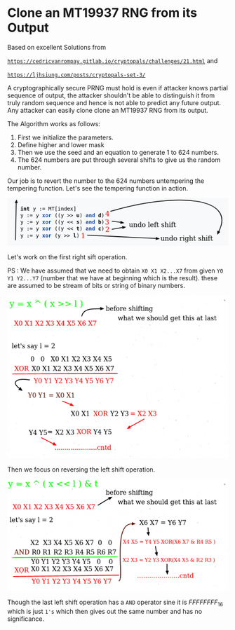 # Clone an MT19937 RNG from its Output

Based on excellent Solutions from

 [`https://cedricvanrompay.gitlab.io/cryptopals/challenges/21.html`](https://cedricvanrompay.gitlab.io/cryptopals/challenges/21.html) and 

[`https://ljhsiung.com/posts/cryptopals-set-3/`](https://ljhsiung.com/posts/cryptopals-set-3/)  

A cryptographically secure PRNG must hold is even if attacker knows partial sequence of output, the attacker shouldn't be able to distinguish it from truly random sequence and hence is not able to predict any future output. Any attacker can easily clone  clone an MT19937 RNG from its output.

The Algorithm works as follows:

1. First we initialize the parameters.
2. Define higher and lower mask
3. Then we use the seed and an equation to generate 1 to 624 numbers.
4. The 624 numbers are put through several shifts to give us the random number.

Our job is to revert the number to the 624 numbers untempering the tempering function. Let's see the tempering function in action.

![Untitled.png](Untitled.png)

Let's work on the first right sift operation.

PS : We have assumed that we need to obtain `X0 X1 X2...X7` from given `Y0 Y1 Y2...Y7` (number that we have at beginning which is the result). these are assumed to be stream of bits or string of binary numbers.

![Untitled%201.png](Untitled%201.png)

Then we focus on reversing the left shift operation.

![Untitled%202.png](Untitled%202.png)

Though the last left shift operation has a `AND` operator sine it is $FFFFFFFF_{16}$ which is just `1's` which then gives out the same number and has no significance.
